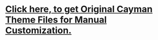 # <a href="https://github.com/pages-themes/cayman">Click here, to get Original Cayman Theme Files for Manual Customization.</a>
